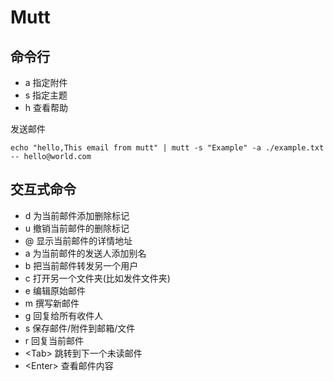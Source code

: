 # Mutt

## 命令行

- a 指定附件
- s 指定主题
- h 查看帮助


发送邮件
```shell
echo "hello,This email from mutt" | mutt -s "Example" -a ./example.txt -- hello@world.com
```

## 交互式命令

- d 为当前邮件添加删除标记
- u 撤销当前邮件的删除标记
- @ 显示当前邮件的详情地址
- a 为当前邮件的发送人添加别名
- b 把当前邮件转发另一个用户
- c 打开另一个文件夹(比如发件文件夹)
- e 编辑原始邮件
- m 撰写新邮件
- g 回复给所有收件人
- s 保存邮件/附件到邮箱/文件
- r 回复当前邮件
- &lt;Tab&gt; 跳转到下一个未读邮件
- &lt;Enter&gt; 查看邮件内容

